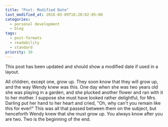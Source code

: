 ```yaml
---
title: "Post: Modified Date"
last_modified_at: 2016-03-09T16:20:02-05:00
categories:
  - personal development
  - blog
tags:
  - post-formats
  - readability
  - standard
priority: 10
---
```


This post has been updated and should show a modified date if used in a layout.

All children, except one, grow up. They soon know that they will grow up, and the way Wendy knew was this. One day when she was two years old she was playing in a garden, and she plucked another flower and ran with it to her mother. I suppose she must have looked rather delightful, for Mrs. Darling put her hand to her heart and cried, "Oh, why can't you remain like this for ever!" This was all that passed between them on the subject, but henceforth Wendy knew that she must grow up. You always know after you are two. Two is the beginning of the end.
